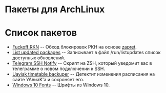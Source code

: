 # Пакеты для ArchLinux

# Список пакетов
- [Fuckoff RKN](fuckoff-rkn) -- Обход блокировок РКН на основе [zapret](https://github.com/bol-van/zapret).
- [List updated packages](list-updated-packages) -- Записывает в файл /run/listupdates список доступных обновлений.
- [Telegram SSH Notify](telegram-ssh-notify) -- Скрипт на ZSH, который уведомит вас в телеграмме о новом подключении к SSH.
- [Uaviak timetable backuper](uaviak-timetable-backuper) -- Детектит изменения расписания на сайте УАвиаК\'а и сохроняет его.
- [Windows 10 Fonts](windows10-fonts) -- Шрифты из Windows 10.
